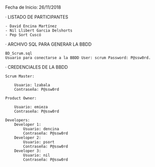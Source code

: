 Fecha de Inicio: 26/11/2018

· LISTADO DE PARTICIPANTES
	
	- David Encina Martínez
	- Nil Llibert Garcia Delshorts
	- Pep Sort Cuscó

· ARCHIVO SQL PARA GENERAR LA BBDD

	BD_Scrum.sql 
	Usuario para conectarse a la BBDD User: scrum Password: P@ssw0rd.

· CREDENCIALES DE LA BBDD

	Scrum Master:
	
		Usuario: lzabala
		Contraseña: P@ssw0rd

	Product Owner:
		
		Usuario: emieza
		Contraseña: P@ssw0rd	
			
	Developers:
		Developer 1:
			Usuario: dencina
			Contraseña: P@ssw0rd	
		Developer 2:
			Usuario: psort
			Contraseña: P@ssw0rd	
		Developer 3:
			Usuario: nil
			Contraseña: P@ssw0rd	
